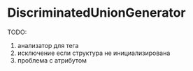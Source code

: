 # DiscriminatedUnionGenerator

TODO:
1. анализатор для тега
2. исключение если структура не инициализирована
3. проблема с атрибутом
